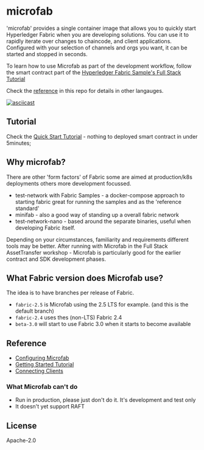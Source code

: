 # microfab

'microfab' provides a single container image that allows you to quickly start Hyperledger Fabric when you are developing solutions. You can use it to rapidly iterate over changes to chaincode, and client applications. Configured with your selection of channels and orgs you want, it can be started and stopped in seconds.  

To learn how to use Microfab as part of the development workflow, follow the smart contract part of the [Hyperledger Fabric Sample's Full Stack Tutorial](https://github.com/hyperledger/fabric-samples/blob/main/full-stack-asset-transfer-guide/docs/SmartContractDev/00-Introduction.md)

Check the [reference](./docs/DevelopingContracts.md) in this repo for details in other langauges.

[![asciicast](https://asciinema.org/a/519913.svg)](https://asciinema.org/a/519913)


## Tutorial

Check the [Quick Start Tutorial](./docs/Tutorial.md) - nothing to deployed smart contract in under 5minutes;
## Why microfab?

There are other 'form factors' of Fabric some are aimed at production/k8s deployments others more development focussed.

- test-network with Fabric Samples - a docker-compose approach to starting fabric great for running the samples and as the 'reference standard'
- minifab - also a good way of standing up a overall fabric network
- test-network-nano - based around the separate binaries, useful when developing Fabric itself.

Depending on your circumstances, familiarity and requirements different tools may be better. After running with Microfab in the Full Stack AssetTransfer workshop - Microfab is particularly good for the earlier contract and SDK development phases.

## What Fabric version does Microfab use?

The idea is to have branches per release of Fabric.

- `fabric-2.5` is Microfab using the 2.5 LTS for example. (and this is the default branch)
- `fabric-2.4` uses thes (non-LTS) Fabric 2.4
- `beta-3.0` will start to use Fabric 3.0 when it starts to become available

## Reference

- [Configuring Microfab](./docs/ConfiguringMicrofab.md)
- [Getting Started Tutorial](./docs/Tutorial.md)
- [Connecting Clients](./docs/ConnectingClients.md)
### What Microfab can't do

- Run in production, please just don't do it. It's development and test only
- It doesn't yet support RAFT  

## License

Apache-2.0
